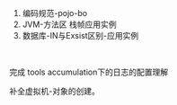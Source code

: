 1. 编码规范-pojo-bo
2. JVM-方法区 栈帧应用实例
3. 数据库-IN与Exsist区别-应用实例


​        

完成 tools accumulation下的日志的配置理解



补全虚拟机-对象的创建。